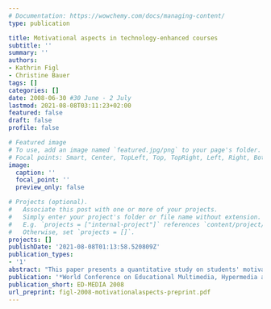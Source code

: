 ```yaml
---
# Documentation: https://wowchemy.com/docs/managing-content/
type: publication

title: Motivational aspects in technology-enhanced courses
subtitle: ''
summary: ''
authors:
- Kathrin Figl
- Christine Bauer
tags: []
categories: []
date: 2008-06-30 #30 June - 2 July
lastmod: 2021-08-08T03:11:23+02:00
featured: false
draft: false
profile: false

# Featured image
# To use, add an image named `featured.jpg/png` to your page's folder.
# Focal points: Smart, Center, TopLeft, Top, TopRight, Left, Right, BottomLeft, Bottom, BottomRight.
image:
  caption: ''
  focal_point: ''
  preview_only: false

# Projects (optional).
#   Associate this post with one or more of your projects.
#   Simply enter your project's folder or file name without extension.
#   E.g. `projects = ["internal-project"]` references `content/project/deep-learning/index.md`.
#   Otherwise, set `projects = []`.
projects: []
publishDate: '2021-08-08T01:13:58.520809Z'
publication_types:
- '1'
abstract: "This paper presents a quantitative study on students' motivation in technology-enhanced courses. Four technology-enhanced courses with differing course designs were investigated concerning their impacts on student's motivation. Results show that, although the designs vary only in some didactical elements, the course designs differ significantly concerning students' motivation and the motives that drive commitment and performance. The paper discusses several motivational, didactical elements and further results regarding their implications for course designs."
publication: '*World Conference on Educational Multimedia, Hypermedia and Telecommunications 2008*'
publication_short: ED-MEDIA 2008
url_preprint: figl-2008-motivationalaspects-preprint.pdf
---
```

